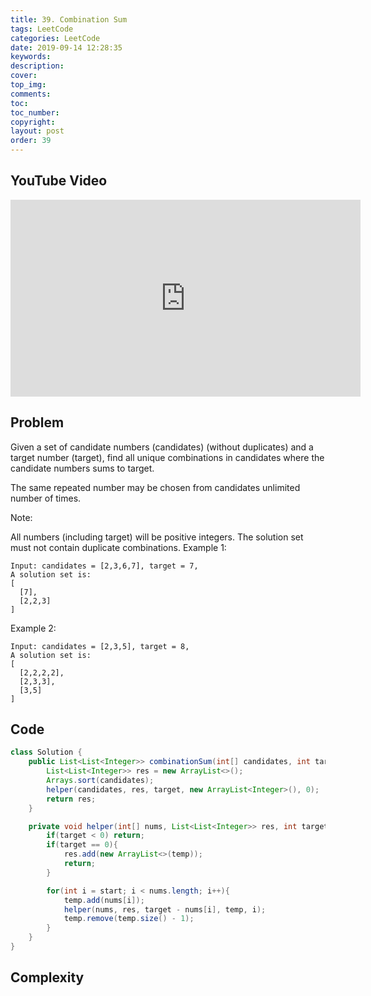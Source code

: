 ```yaml
---
title: 39. Combination Sum
tags: LeetCode
categories: LeetCode
date: 2019-09-14 12:28:35
keywords:
description:
cover:
top_img:
comments:
toc:
toc_number:
copyright:
layout: post
order: 39
---
```


## YouTube Video

<iframe width="560" height="315" src="https://www.youtube.com/embed/6BmmaS3n-Q8" frameborder="0" allow="accelerometer; autoplay; encrypted-media; gyroscope; picture-in-picture" allowfullscreen></iframe>

## Problem

Given a set of candidate numbers (candidates) (without duplicates) and a target number (target), find all unique combinations in candidates where the candidate numbers sums to target.

The same repeated number may be chosen from candidates unlimited number of times.

Note:

All numbers (including target) will be positive integers.
The solution set must not contain duplicate combinations.
Example 1:

```
Input: candidates = [2,3,6,7], target = 7,
A solution set is:
[
  [7],
  [2,2,3]
]
```

Example 2:

```
Input: candidates = [2,3,5], target = 8,
A solution set is:
[
  [2,2,2,2],
  [2,3,3],
  [3,5]
]
```

## Code

```java
class Solution {
    public List<List<Integer>> combinationSum(int[] candidates, int target) {
        List<List<Integer>> res = new ArrayList<>();
        Arrays.sort(candidates);
        helper(candidates, res, target, new ArrayList<Integer>(), 0);
        return res;
    }

    private void helper(int[] nums, List<List<Integer>> res, int target, List<Integer> temp, int start){
        if(target < 0) return;
        if(target == 0){
            res.add(new ArrayList<>(temp));
            return;
        }

        for(int i = start; i < nums.length; i++){
            temp.add(nums[i]);
            helper(nums, res, target - nums[i], temp, i);
            temp.remove(temp.size() - 1);
        }
    }
}
```

## Complexity
